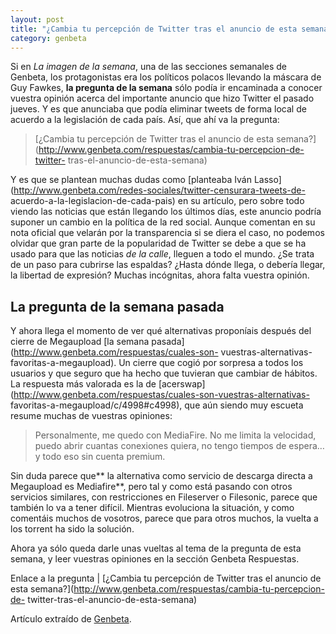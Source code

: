 ```yaml
---
layout: post
title: "¿Cambia tu percepción de Twitter tras el anuncio de esta semana? La pregunta"
category: genbeta
---
```





Si en _La imagen de la semana_, una de las secciones semanales de Genbeta, los
protagonistas era los políticos polacos llevando la máscara de Guy Fawkes,
**la pregunta de la semana** sólo podía ir encaminada a conocer vuestra
opinión acerca del importante anuncio que hizo Twitter el pasado jueves. Y es
que anunciaba que podía eliminar tweets de forma local de acuerdo a la
legislación de cada país. Así, que ahí va la pregunta:

> [¿Cambia tu percepción de Twitter tras el anuncio de esta
semana?](http://www.genbeta.com/respuestas/cambia-tu-percepcion-de-twitter-
tras-el-anuncio-de-esta-semana)

Y es que se plantean muchas dudas como [planteaba Iván
Lasso](http://www.genbeta.com/redes-sociales/twitter-censurara-tweets-de-
acuerdo-a-la-legislacion-de-cada-pais) en su artículo, pero sobre todo viendo
las noticias que están llegando los últimos días, este anuncio podría suponer
un cambio en la política de la red social. Aunque comentan en su nota oficial
que velarán por la transparencia si se diera el caso, no podemos olvidar que
gran parte de la popularidad de Twitter se debe a que se ha usado para que las
noticias _de la calle_, lleguen a todo el mundo. ¿Se trata de un paso para
cubrirse las espaldas? ¿Hasta dónde llega, o debería llegar, la libertad de
expresión? Muchas incógnitas, ahora falta vuestra opinión.  

## La pregunta de la semana pasada

Y ahora llega el momento de ver qué alternativas proponíais después del cierre
de Megaupload [la semana pasada](http://www.genbeta.com/respuestas/cuales-son-
vuestras-alternativas-favoritas-a-megaupload). Un cierre que cogió por
sorpresa a todos los usuarios y que seguro que ha hecho que tuvieran que
cambiar de hábitos. La respuesta más valorada es la de
[acerswap](http://www.genbeta.com/respuestas/cuales-son-vuestras-alternativas-
favoritas-a-megaupload/c/4998#c4998), que aún siendo muy escueta resume muchas
de vuestras opiniones:

> Personalmente, me quedo con MediaFire. No me limita la velocidad, puedo
abrir cuantas conexiones quiera, no tengo tiempos de espera… y todo eso sin
cuenta premium.

Sin duda parece que** la alternativa como servicio de descarga directa a
Megaupload es Mediafire**, pero tal y como está pasando con otros servicios
similares, con restricciones en Fileserver o Filesonic, parece que también lo
va a tener difícil. Mientras evoluciona la situación, y como comentáis muchos
de vosotros, parece que para otros muchos, la vuelta a los torrent ha sido la
solución.

Ahora ya sólo queda darle unas vueltas al tema de la pregunta de esta semana,
y leer vuestras opiniones en la sección Genbeta Respuestas.

Enlace a la pregunta | [¿Cambia tu percepción de Twitter tras el anuncio de
esta semana?](http://www.genbeta.com/respuestas/cambia-tu-percepcion-de-
twitter-tras-el-anuncio-de-esta-semana)

Artículo extraído de [Genbeta](http://www.genbeta.com).